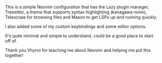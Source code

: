 This is a simple Neovim configuration that has the Lazy plugin manager, Treesitter, a theme that supports syntax highlighting (kanagawa-nvim), Telescope for browsing files and Mason to get LSPs up and running quickly.

I also added some of my custom keybindings and some editor options.

It's quite minimal and simple to understand, could be a good place to start off of.

Thank you Vhyrro for teaching me about Neovim and helping me put this together!
